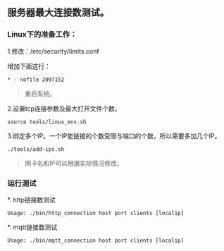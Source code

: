 ## 服务器最大连接数测试。

### Linux下的准备工作：

1.修改：/etc/security/limits.conf

增加下面这行：

```
* - nofile 2097152
```

> 重启系统。 

2.设置tcp连接参数及最大打开文件个数。

```
source tools/linux_env.sh
```

3.绑定多个IP。一个IP能链接的个数受限与端口的个数，所以需要多加几个IP。

```
./tools/add-ips.sh
```

> 网卡名和IP可以根据实际情况修改。

### 运行测试

*. http链接数测试

```
Usage: ./bin/http_connection host port clients [localip]
```

*. mqtt链接数测试

```
Usage: ./bin/mqtt_connection host port clients [localip]
```



